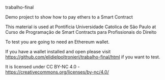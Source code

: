 trabalho-final

Demo project to show how to pay ethers to a Smart Contract

This material is used at Pontificia Universidade Catolica de São Paulo at Curso de Programação de Smart Contracts para Profissionais do Direito

To test you are going to need an Ethereum wallet.

If you have a wallet installed and open please visit https://github.com/elidielpoltronieri/trabalho-final/html if you want to test.

It is licensed under CC BY-NC 4.0 - https://creativecommons.org/licenses/by-nc/4.0/
